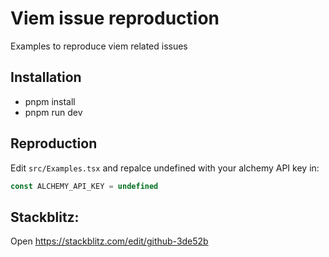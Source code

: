 # Viem issue reproduction

Examples to reproduce viem related issues

## Installation

- pnpm install
- pnpm run dev

## Reproduction

Edit `src/Examples.tsx` and repalce undefined with your alchemy API key in:

```ts
const ALCHEMY_API_KEY = undefined
```

## Stackblitz:

Open https://stackblitz.com/edit/github-3de52b
